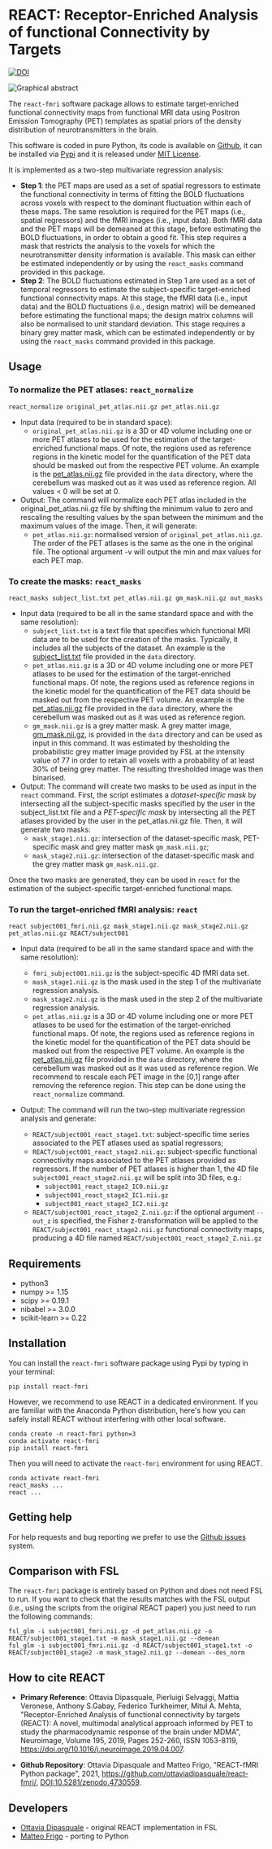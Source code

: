 # REACT: Receptor-Enriched Analysis of functional Connectivity by Targets

[![DOI](https://zenodo.org/badge/362894234.svg)](https://zenodo.org/badge/latestdoi/362894234)

![Graphical abstract](https://user-images.githubusercontent.com/79755700/116727558-a0c38700-a9dc-11eb-8ecc-28b3446b9d11.jpg)

The `react-fmri` software package allows to estimate target-enriched functional 
connectivity maps from functional MRI data using Positron Emission Tomography 
(PET) templates as spatial priors of the density distribution of 
neurotransmitters in the brain.

This software is coded in pure Python, its code is available on 
[Github](https://github.com/ottaviadipasquale/react-fmri), it can be installed 
via [Pypi](https://pypi.org/project/react-fmri/)
and it is released under 
[MIT License](https://github.com/ottaviadipasquale/react-fmri/blob/main/LICENSE).

It is implemented as a two-step multivariate regression analysis:
 * **Step 1**: the PET maps are used as a set of spatial regressors to estimate the 
 functional connectivity in terms of fitting the BOLD fluctuations across voxels 
 with respect to the dominant fluctuation within each of these maps. The same 
 resolution is required for the PET maps (i.e., spatial regressors) and the fMRI 
 images (i.e., input data). Both fMRI data and the PET maps will be demeaned at 
 this stage, before estimating the BOLD fluctuations, in order to obtain a good 
 fit. This step requires a mask that restricts the analysis to the voxels for 
 which the neurotransmitter density information is available. This mask can 
 either be estimated independently or by using the `react_masks` command 
 provided in this package.
 * **Step 2**: The BOLD fluctuations estimated in Step 1 are used as a set of 
 temporal regressors to estimate the subject-specific target-enriched functional
 connectivity maps. At this stage, the fMRI data (i.e., input data) and the BOLD 
 fluctuations (i.e., design matrix) will be demeaned before estimating the 
 functional maps; the design matrix columns will also be normalised to unit 
 standard deviation. This stage requires a binary grey matter mask, which can 
 be estimated independently or by using the `react_masks` command provided in 
 this package.


## Usage
### To normalize the PET atlases: `react_normalize`

```shell_script
react_normalize original_pet_atlas.nii.gz pet_atlas.nii.gz
```

* Input data (required to be in standard space):
    - `original_pet_atlas.nii.gz` is a 3D or 4D volume including one or more 
    PET atlases to be used for the estimation of the target-enriched functional 
    maps. Of note, the regions used as reference regions in the kinetic model 
    for the quantification of the PET data should be masked out from the 
    respective PET volume. An example is the 
    [pet_atlas.nii.gz](https://github.com/ottaviadipasquale/react-fmri/blob/main/data/pet_atlas.nii.gz) 
    file provided in the `data` directory, where the cerebellum was masked 
    out as it was used as reference region. All values < 0 will be set at 0. 
* Output: 
The command will normalize each PET atlas included in the original_pet_atlas.nii.gz
file by shifting the minimum value to zero and rescaling the resulting values by 
the span between the minimum and the maximum values of the image. Then, it will 
generate:
    - `pet_atlas.nii.gz`: normalised version of  `original_pet_atlas.nii.gz`. 
    The order of the PET atlases is the same as the one in the original file.
The optional argument -v will output the min and max values for each PET map.

### To create the masks: `react_masks`

```shell_script
react_masks subject_list.txt pet_atlas.nii.gz gm_mask.nii.gz out_masks
```

* Input data (required to be all in the same standard space and with the same 
resolution):
    - `subject_list.txt` is a text file that specifies which functional MRI 
    data are to be used for the creation of the masks. Typically, it includes 
    all the subjects of the dataset. An example is the 
    [subject_list.txt](https://github.com/ottaviadipasquale/react-fmri/blob/main/data/subject_list.txt) 
    file provided in the `data` directory.
    - `pet_atlas.nii.gz` is a 3D or 4D volume including one or more PET 
    atlases to be used for the estimation of the target-enriched functional 
    maps. Of note, the regions used as reference regions in the kinetic model 
    for the quantification of the PET data should be masked out from the 
    respective PET volume. An example is the 
    [pet_atlas.nii.gz](https://github.com/ottaviadipasquale/react-fmri/blob/main/data/pet_atlas.nii.gz) 
    file provided in the `data` directory, where the cerebellum was masked 
    out as it was used as reference region.
    - `gm_mask.nii.gz` is a grey matter mask. A grey matter image, 
    [gm_mask.nii.gz](https://github.com/ottaviadipasquale/react-fmri/blob/main/data/gm_mask.nii.gz), 
    is provided in the `data` directory and can be used as input in this 
    command. It was estimated by thesholding the probabilistic grey matter image 
    provided by FSL at the intensity value of 77 in order to retain all voxels 
    with a probability of at least 30% of being grey matter. The resulting 
    thresholded image was then binarised.
* Output: 
The command will create two masks to be used as input in the `react` command. 
First, the script estimates a *dataset-specific mask* by intersecting all the 
subject-specific masks specified by the user in the subject_list.txt file and a 
*PET-specific mask* by intersecting all the PET atlases provided by the user in 
the pet_atlas.nii.gz file. Then, it will generate two masks:
    - `mask_stage1.nii.gz`: intersection of the dataset-specific mask, 
    PET-specific mask and grey matter mask `gm_mask.nii.gz`;
    - `mask_stage2.nii.gz`: intersection of the dataset-specific mask and the 
    grey matter mask `gm_mask.nii.gz`.

Once the two masks are generated, they can be used in `react` for the estimation 
of the subject-specific target-enriched functional maps.


### To run the target-enriched fMRI analysis: `react`

```shell_script
react subject001_fmri.nii.gz mask_stage1.nii.gz mask_stage2.nii.gz pet_atlas.nii.gz REACT/subject001
```

* Input data (required to be all in the same standard space and with the same 
resolution):
    - `fmri_subject001.nii.gz` is the subject-specific 4D fMRI data set.
    - `mask_stage1.nii.gz` is the mask used in the step 1 of the multivariate 
    regression analysis.
    - `mask_stage2.nii.gz` is the mask used in the step 2 of the multivariate 
    regression analysis.
    - `pet_atlas.nii.gz` is a 3D or 4D volume including one or more PET 
    atlases to be used for the estimation of the target-enriched functional 
    maps. Of note, the regions used as reference regions in the kinetic model 
    for the quantification of the PET data should be masked out from the 
    respective PET volume. An example is the 
    [pet_atlas.nii.gz](https://github.com/ottaviadipasquale/react-fmri/blob/main/data/pet_atlas.nii.gz) 
    file provided in the `data` directory, where the cerebellum was masked 
    out as it was used as reference region. We recommend to rescale each PET 
    image in the [0,1] range after removing the reference region. This step can 
    be done using the `react_normalize` command.
    
* Output: The command will run the two-step multivariate regression analysis and 
generate: 
    - `REACT/subject001_react_stage1.txt`: subject-specific time series 
    associated to the PET atlases used as spatial regressors;
    - `REACT/subject001_react_stage2.nii.gz`: subject-specific functional 
    connectivity maps associated to the PET atlases provided as regressors. 
    If the number of PET atlases is higher than 1, the 4D file 
    `subject001_react_stage2.nii.gz` will be split into 3D files, e.g.:
        - `subject001_react_stage2_IC0.nii.gz`
        - `subject001_react_stage2_IC1.nii.gz`
        - `subject001_react_stage2_IC2.nii.gz`
    - `REACT/subject001_react_stage2_Z.nii.gz`: if the optional argument 
    `--out_z` is specified, the Fisher z-transformation will be applied to the 
    `REACT/subject001_react_stage2.nii.gz` functional connectivity maps, 
    producing a 4D file named `REACT/subject001_react_stage2_Z.nii.gz`

## Requirements
* python3
* numpy >= 1.15
* scipy >= 0.19.1
* nibabel >= 3.0.0
* scikit-learn >= 0.22

## Installation
You can install the `react-fmri` software package using Pypi by typing in your 
terminal:

```shell script
pip install react-fmri
``` 

However, we recommend to use REACT in a dedicated environment. If you are 
familiar with the Anaconda Python distribution, here's how you can safely 
install REACT without interfering with other local software.
```shell script
conda create -n react-fmri python=3
conda activate react-fmri
pip install react-fmri
```
Then you will need to activate the `react-fmri` environment for using REACT.
```shell script
conda activate react-fmri
react_masks ...
react ...
```

## Getting help
For help requests and bug reporting we prefer to use the 
[Github issues](https://github.com/ottaviadipasquale/react-fmri/issues/new) 
system.

## Comparison with FSL
The `react-fmri` package is entirely based on Python and does not need FSL to 
run. If you want to check that the results matches with the FSL output 
(i.e., using the scripts from the original REACT paper) you just need to run 
the following commands:

```shell_script
fsl_glm -i subject001_fmri.nii.gz -d pet_atlas.nii.gz -o REACT/subject001_stage1.txt -m mask_stage1.nii.gz --demean
fsl_glm -i subject001_fmri.nii.gz -d REACT/subject001_stage1.txt -o REACT/subject001_stage2 -m mask_stage2.nii.gz --demean --des_norm
```

## How to cite REACT
* **Primary Reference**: Ottavia Dipasquale, Pierluigi Selvaggi, Mattia Veronese, 
Anthony S.Gabay, Federico Turkheimer, Mitul A. Mehta, "Receptor-Enriched 
Analysis of functional connectivity by targets (REACT): A novel, multimodal 
analytical approach informed by PET to study the pharmacodynamic response of the 
brain under MDMA", Neuroimage, Volume 195, 2019, Pages 252-260, ISSN 1053-8119, 
https://doi.org/10.1016/j.neuroimage.2019.04.007.

* **Github Repository**: Ottavia Dipasquale and Matteo Frigo, "REACT-fMRI Python 
package", 2021, https://github.com/ottaviadipasquale/react-fmri/,
[DOI:10.5281/zenodo.4730559](https://zenodo.org/badge/latestdoi/362894234).



## Developers
* [Ottavia Dipasquale](https://ottaviadipasquale.github.io) - original REACT 
implementation in FSL
* [Matteo Frigo](https://matteofrigo.github.io) - porting to Python
